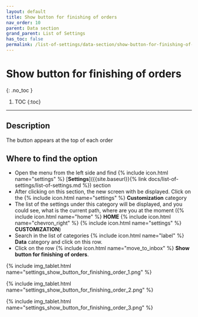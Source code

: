 ```yaml
---
layout: default
title: Show button for finishing of orders
nav_order: 10
parent: Data section
grand_parent: List of Settings
has_toc: false
permalink: /list-of-settings/data-section/show-button-for-finishing-of-orders
---
```


# Show button for finishing of orders
{: .no_toc }

1. TOC
{:toc}

---

## Description
The button appears at the top of each order

## Where to find the option
- Open the menu from the left side and find {% include icon.html name="settings" %} [**Settings**]({{site.baseurl}}{% link docs/list-of-settings/list-of-settings.md %}) section
- After clicking on this section, the new screen with be displayed. Click on the {% include icon.html name="settings" %} **Customization** category
- The list of the settings under this category will be displayed, and you could see, what is the current path, where are you at the moment ({% include icon.html name="home" %} **HOME** {% include icon.html name="chevron_right" %} {% include icon.html name="settings" %} **CUSTOMIZATION**)
- Search in the list of categories {% include icon.html name="label" %} **Data** category and click on this row.
- Click on the row {% include icon.html name="move_to_inbox" %} **Show button for finishing of orders**.

{% include img_tablet.html name="settings_show_button_for_finishing_order_1.png" %}

{% include img_tablet.html name="settings_show_button_for_finishing_order_2.png" %}

{% include img_tablet.html name="settings_show_button_for_finishing_order_3.png" %}

